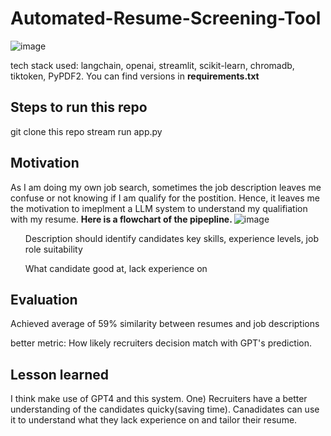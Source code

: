# Automated-Resume-Screening-Tool
![image](https://github.com/weibb123/Automated-Resume-Screening-Tool/assets/84426364/779ea42d-d892-404f-8296-c14f9569d793)

tech stack used: langchain, openai, streamlit, scikit-learn, chromadb, tiktoken, PyPDF2. You can find versions in <b> requirements.txt </b>


## Steps to run this repo
git clone this repo
stream run app.py

## Motivation
As I am doing my own job search, sometimes the job description leaves me confuse or not knowing if I am qualify for the postition. Hence, it leaves me the motivation to imeplment a LLM system to understand 
my qualifiation with my resume. <b>Here is a flowchart of the pipepline. </b>
![image](https://github.com/weibb123/Automated-Resume-Screening-Tool/assets/84426364/9f8a1c15-e594-4504-b770-a6c8c6f328f1)



<ul> Description should identify candidates key skills, experience levels, job role suitability </ul>

<ul> What candidate good at, lack experience on </ul>





## Evaluation
Achieved average of 59% similarity between resumes and job descriptions

better metric: How likely recruiters decision match with GPT's prediction.


## Lesson learned
I think make use of GPT4 and this system. One) Recruiters have a better understanding of the candidates quicky(saving time). Canadidates can use it to understand what they lack experience on and tailor their resume.
